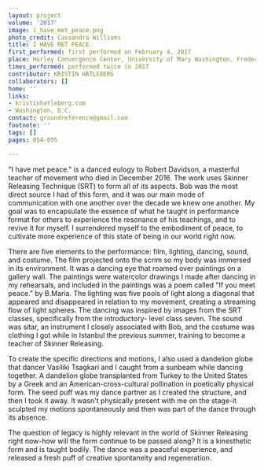 ```yaml
---
layout: project
volume: '2017'
image: i_have_met_peace.png
photo_credit: Cassandra Williams
title: I HAVE MET PEACE.
first_performed: first performed on February 4, 2017
place: Hurley Convergence Center, University of Mary Washington, Fredericksburg, VA
times_performed: performed twice in 2017
contributor: KRISTIN HATLEBERG
collaborators: []
home: ''
links:
- kristinhatleberg.com
- Washington, D.C.
contact: groundreference@gmail.com
footnote: ''
tags: []
pages: 054-055

---
```


"I have met peace." is a danced eulogy to Robert Davidson, a masterful teacher of movement who died in December 2016. The work uses Skinner Releasing Technique (SRT) to form all of its aspects. Bob was the most direct source I had of this form, and it was our main mode of communication with one another over the decade we knew one another. My goal was to encapsulate the essence of what he taught in performance format for others to experience the resonance of his teachings, and to revive it for myself. I surrendered myself to the embodiment of peace, to cultivate more experience of this state of being in our world right now.

There are five elements to the performance: film, lighting, dancing, sound, and costume. The film projected onto the scrim so my body was immersed in its environment. It was a dancing eye that roamed over paintings on a gallery wall. The paintings were watercolor drawings I made after dancing in my rehearsals, and included in the paintings was a poem called "If you meet peace." by B.Maria. The lighting was five pools of light along a diagonal that appeared and disappeared in relation to my movement, creating a streaming flow of light spheres. The dancing was inspired by images from the SRT classes, specifically from the introductory- level class seven. The sound was sitar, an instrument I closely associated with Bob, and the costume was clothing I got while in Istanbul the previous summer, training to become a teacher of Skinner Releasing.

To create the specific directions and motions, I also used a dandelion globe that dancer Vasiliki Tsagkari and I caught from a sunbeam while dancing together. A dandelion globe transplanted from Turkey to the United States by a Greek and an American-cross-cultural pollination in poetically physical form. The seed puff was my dance partner as I created the structure, and then I took it away. It wasn't physically present with me on the stage-it sculpted my motions spontaneously and then was part of the dance through its absence.

The question of legacy is highly relevant in the world of Skinner Releasing right now-how will the form continue to be passed along? It is a kinesthetic form and is taught bodily. The dance was a peaceful experience, and released a fresh puff of creative spontaneity and regeneration.
